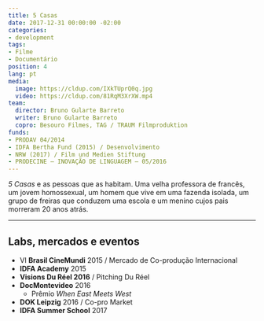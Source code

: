 ```yaml
---
title: 5 Casas
date: 2017-12-31 00:00:00 -02:00
categories:
- development
tags:
- Filme
- Documentário
position: 4
lang: pt
media:
  image: https://cldup.com/IXkTUprQ0q.jpg
  video: https://cldup.com/81RqM3XrXW.mp4
team:
  director: Bruno Gularte Barreto
  writer: Bruno Gularte Barreto
  copro: Besouro Filmes, TAG / TRAUM Filmproduktion
funds:
- PRODAV 04/2014
- IDFA Bertha Fund (2015) / Desenvolvimento
- NRW (2017) / Film und Medien Stiftung
- PRODECINE – INOVAÇÃO DE LINGUAGEM – 05/2016
---
```


_5 Casas_ e as pessoas que as habitam. Uma velha professora de francês, um jovem homossexual, um homem que vive em uma fazenda isolada, um grupo de freiras que conduzem uma escola e um menino cujos pais morreram 20 anos atrás.

---

## Labs, mercados e eventos
* VI **Brasil CineMundi** 2015 / Mercado de Co-produção Internacional
* **IDFA Academy** 2015
* **Visions Du Réel 2016** / Pitching Du Réel
* **DocMontevideo** 2016
  * Prêmio _When East Meets West_
* **DOK Leipzig** 2016 / Co-pro Market
* **IDFA Summer School** 2017
